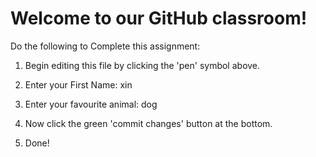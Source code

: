 # Welcome to our GitHub classroom!

Do the following to Complete this assignment:

1. Begin editing this file by clicking the 'pen' symbol above.

2. Enter your First Name: xin

3. Enter your favourite animal: dog

4. Now click the green 'commit changes' button at the bottom.

5. Done!
